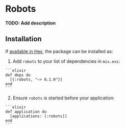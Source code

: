 # Robots

**TODO: Add description**

## Installation

If [available in Hex](https://hex.pm/docs/publish), the package can be installed as:

  1. Add `robots` to your list of dependencies in `mix.exs`:

    ```elixir
    def deps do
      [{:robots, "~> 0.1.0"}]
    end
    ```

  2. Ensure `robots` is started before your application:

    ```elixir
    def application do
      [applications: [:robots]]
    end
    ```

